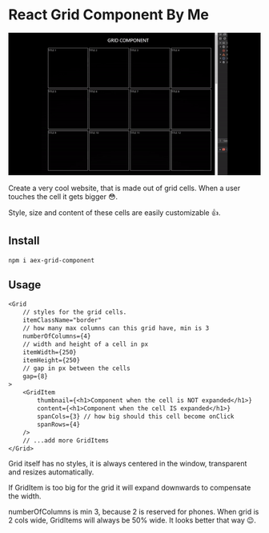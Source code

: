 # React Grid Component By Me

![Alt text](./aex-grid-component.gif)

Create a very cool website, that is made out of grid cells. When a user touches the cell it gets bigger 😳.

Style, size and content of these cells are easily customizable 👍.

## Install

```
npm i aex-grid-component
```

## Usage

```tsx
<Grid
    // styles for the grid cells.
    itemClassName="border"
    // how many max columns can this grid have, min is 3
    numberOfColumns={4}
    // width and height of a cell in px
    itemWidth={250}
    itemHeight={250}
    // gap in px between the cells
    gap={8}
>
    <GridItem
        thumbnail={<h1>Component when the cell is NOT expanded</h1>}
        content={<h1>Component when the cell IS expanded</h1>}
        spanCols={3} // how big should this cell become onClick
        spanRows={4}
    />
    // ...add more GridItems
</Grid>
```

Grid itself has no styles, it is always centered in the window, transparent and resizes automatically.

If GridItem is too big for the grid it will expand downwards to compensate the width.

numberOfColumns is min 3, because 2 is reserved for phones. When grid is 2 cols wide, GridItems will always be 50% wide. It looks better that way 😉.
